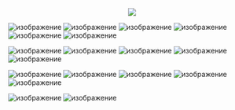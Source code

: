 <div id="header" align="center">
  <img src="https://media.giphy.com/media/ztpMY1t5VYWlO/giphy.gif?cid=790b7611lybmbypbfycaan0fdywtm7c9ajgg5ggjlkqu4jiq&ep=v1_gifs_search&rid=giphy.gif&ct=g"/>
</div>




![изображение](https://img.shields.io/badge/python-090909?style=for-the-badge&logo=python)
![изображение](https://img.shields.io/badge/html-090909?style=for-the-badge&logo=html)
![изображение](https://img.shields.io/badge/css-090909?style=for-the-badge&logo=css)
![изображение](https://img.shields.io/badge/FastAPI-090909?style=for-the-badge&logo=fastapi)
![изображение](https://img.shields.io/badge/django-090909?style=for-the-badge&logo=django)
![изображение](https://img.shields.io/badge/vscode-090909?style=for-the-badge&logo=vscode)



![изображение](https://img.shields.io/badge/sqlite-090909?style=for-the-badge&logo=sqlite)
![изображение](https://img.shields.io/badge/Obsidian-090909?style=for-the-badge&logo=obsidian)
![изображение](https://img.shields.io/badge/linux-090909?style=for-the-badge&logo=linux)
![изображение](https://img.shields.io/badge/jinja-090909?style=for-the-badge&logo=jinja)
![изображение](https://img.shields.io/badge/FastAPI-090909?style=for-the-badge&logo=fastapi)

![изображение](https://img.shields.io/badge/PostgreSQL-090909?style=for-the-badge&logo=postgresql)
![изображение](https://img.shields.io/badge/Redis-090909?style=for-the-badge&logo=redis)
![изображение](https://img.shields.io/badge/Docker-090909?style=for-the-badge&logo=docker)
![изображение](https://img.shields.io/badge/Nginx-090909?style=for-the-badge&logo=nginx)
![изображение](https://img.shields.io/badge/sql-090909?style=for-the-badge&logo=sql)

![изображение](https://img.shields.io/badge/aiohttp-090909?style=for-the-badge&logo=aiohttp)
![изображение](https://img.shields.io/badge/aiogram-090909?style=for-the-badge&logo=aiogram)





<!--
**LateAFQ/LateAFQ** is a ✨ _special_ ✨ repository because its `README.md` (this file) appears on your GitHub profile.

Here are some ideas to get you started:

- 🔭 I’m currently working on ...
- 🌱 I’m currently learning ...
- 👯 I’m looking to collaborate on ...
- 🤔 I’m looking for help with ...
- 💬 Ask me about ...
- 📫 How to reach me: ...
- 😄 Pronouns: ...
- ⚡ Fun fact: ...
-->
